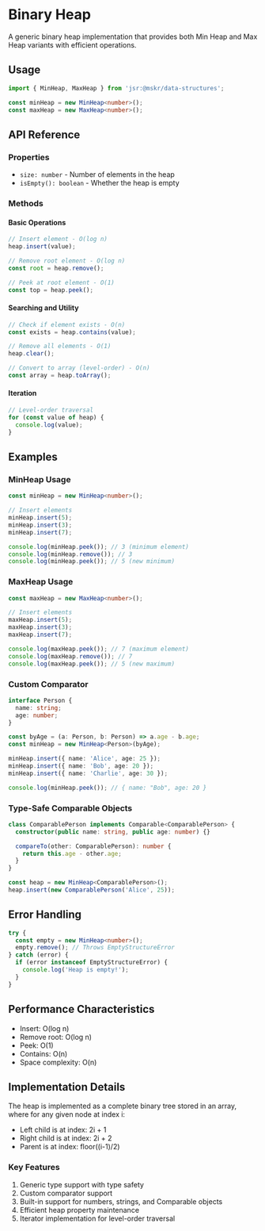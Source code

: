 # Binary Heap

A generic binary heap implementation that provides both Min Heap and Max Heap variants with efficient operations.

## Usage

```typescript
import { MinHeap, MaxHeap } from 'jsr:@mskr/data-structures';

const minHeap = new MinHeap<number>();
const maxHeap = new MaxHeap<number>();
```

## API Reference

### Properties

- `size: number` - Number of elements in the heap
- `isEmpty(): boolean` - Whether the heap is empty

### Methods

#### Basic Operations

```typescript
// Insert element - O(log n)
heap.insert(value);

// Remove root element - O(log n)
const root = heap.remove();

// Peek at root element - O(1)
const top = heap.peek();
```

#### Searching and Utility

```typescript
// Check if element exists - O(n)
const exists = heap.contains(value);

// Remove all elements - O(1)
heap.clear();

// Convert to array (level-order) - O(n)
const array = heap.toArray();
```

#### Iteration

```typescript
// Level-order traversal
for (const value of heap) {
  console.log(value);
}
```

## Examples

### MinHeap Usage

```typescript
const minHeap = new MinHeap<number>();

// Insert elements
minHeap.insert(5);
minHeap.insert(3);
minHeap.insert(7);

console.log(minHeap.peek()); // 3 (minimum element)
console.log(minHeap.remove()); // 3
console.log(minHeap.peek()); // 5 (new minimum)
```

### MaxHeap Usage

```typescript
const maxHeap = new MaxHeap<number>();

// Insert elements
maxHeap.insert(5);
maxHeap.insert(3);
maxHeap.insert(7);

console.log(maxHeap.peek()); // 7 (maximum element)
console.log(maxHeap.remove()); // 7
console.log(maxHeap.peek()); // 5 (new maximum)
```

### Custom Comparator

```typescript
interface Person {
  name: string;
  age: number;
}

const byAge = (a: Person, b: Person) => a.age - b.age;
const minHeap = new MinHeap<Person>(byAge);

minHeap.insert({ name: 'Alice', age: 25 });
minHeap.insert({ name: 'Bob', age: 20 });
minHeap.insert({ name: 'Charlie', age: 30 });

console.log(minHeap.peek()); // { name: "Bob", age: 20 }
```

### Type-Safe Comparable Objects

```typescript
class ComparablePerson implements Comparable<ComparablePerson> {
  constructor(public name: string, public age: number) {}

  compareTo(other: ComparablePerson): number {
    return this.age - other.age;
  }
}

const heap = new MinHeap<ComparablePerson>();
heap.insert(new ComparablePerson('Alice', 25));
```

## Error Handling

```typescript
try {
  const empty = new MinHeap<number>();
  empty.remove(); // Throws EmptyStructureError
} catch (error) {
  if (error instanceof EmptyStructureError) {
    console.log('Heap is empty!');
  }
}
```

## Performance Characteristics

- Insert: O(log n)
- Remove root: O(log n)
- Peek: O(1)
- Contains: O(n)
- Space complexity: O(n)

## Implementation Details

The heap is implemented as a complete binary tree stored in an array, where for any given node at index i:

- Left child is at index: 2i + 1
- Right child is at index: 2i + 2
- Parent is at index: floor((i-1)/2)

### Key Features

1. Generic type support with type safety
2. Custom comparator support
3. Built-in support for numbers, strings, and Comparable objects
4. Efficient heap property maintenance
5. Iterator implementation for level-order traversal
